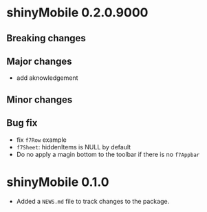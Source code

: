 # shinyMobile 0.2.0.9000

## Breaking changes

## Major changes
- add aknowledgement

## Minor changes

## Bug fix
- fix `f7Row` example
- `f7Sheet`: hiddenItems is NULL by default
- Do no apply a magin bottom to the toolbar if there is no `f7Appbar`


# shinyMobile 0.1.0

* Added a `NEWS.md` file to track changes to the package.
